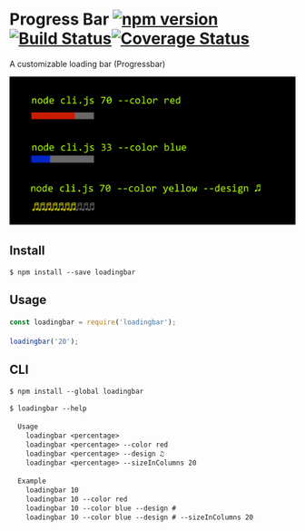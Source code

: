# Progress Bar [![npm version](https://badge.fury.io/js/loadingbar.svg)](https://badge.fury.io/js/loadingbar)[![Build Status](https://travis-ci.org/shariati/progressbar.svg?branch=master)](https://travis-ci.org/shariati/progressbar)[![Coverage Status](https://coveralls.io/repos/github/shariati/progressbar/badge.svg?branch=master)](https://coveralls.io/github/shariati/progressbar?branch=master)
A customizable loading bar (Progressbar)

![](screenshot.png)

## Install

```
$ npm install --save loadingbar
```


## Usage

```js
const loadingbar = require('loadingbar');

loadingbar('20');

```


## CLI

```
$ npm install --global loadingbar
```

```
$ loadingbar --help

  Usage
    loadingbar <percentage>
    loadingbar <percentage> --color red
    loadingbar <percentage> --design ♫
    loadingbar <percentage> --sizeInColumns 20

  Example
    loadingbar 10
    loadingbar 10 --color red
    loadingbar 10 --color blue --design #
    loadingbar 10 --color blue --design # --sizeInColumns 20
